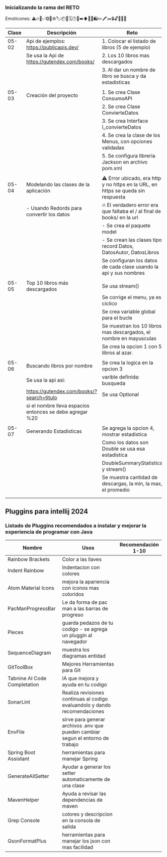 ### Inicializando la rama del RETO

Emoticones: ⚠️🔥📝✅❎📂⚙️🏷️📦📆🗓️🕑🏁➡️⬆️🎁🛒🛍️✏️🖍️✂️🔒🔓💎😀😃

| Clase | Descripción                                              | Reto                                                                             | Estado |
|-------|----------------------------------------------------------|----------------------------------------------------------------------------------|--------|
| 05-02 | Api de ejemplos: https://publicapis.dev/                 | 1. Colocar el listado de libros (5 de ejemplo)                                   |        |
|       | Se usa la Api de https://gutendex.com/books/             | 2. Los 10 libros mas descargados                                                 |        |
|       |                                                          | 3. Al dar un nombre de libro se busca y da estadisticas                          |        |
|       |                                                          |                                                                                  |        |
| 05-03 | Creación del proyecto                                    | 1. Se crea Clase ConsumoAPI                                                      | ✅       |
|       |                                                          | 2. Se crea Clase ConvierteDatos                                                  | ✅       |
|       |                                                          | 3. Se crea Interface I_convierteDatos                                            | ✅       |
|       |                                                          | 4. Se crea la clase de los Menus, con opciones validadas                         | ✅       |
|       |                                                          | 5. Se configura libreria Jackson en archivo pom.xml                              | ✅       |
|       |                                                          |                                                                                  |        |
| 05-04 | Modelando las clases de la aplicación                    | ⚠️ Error ubicado, era http y no https en la URL, en https se queda sin respuesta |        |
|       | - Usando Redords para convertir los datos                | 🔥 El verdadero error era que faltaba el / al final de books/ en la url          |        |
|       |                                                          | - Se crea el paquete model                                                       |        |
|       |                                                          | - Se crean las clases tipo record Datos, DatosAutor, DatosLibros                 |        |
|       |                                                          | Se configuran los datos de cada clase usando la api y sus nombres                |        |
|       |                                                          |                                                                                  |        |
| 05-05 | Top 10 libros más descargados                            | Se usa stream()                                                                  |        |
|       |                                                          | Se corrige el menu, ya es ciclico                                                |        |
|       |                                                          | Se crea variable global para el bucle                                            |        |
|       |                                                          | Se muestran los 10 libros mas descargados, el nombre en mayusculas               |        |
|       |                                                          | Se crea la opcion 1 con 5 libros al azar.                                        |        |
|       |                                                          |                                                                                  |        |
| 05-06 | Buscando libros por nombre                               | Se crea la logica en la opcion 3                                                 |        |
|       | Se usa la api asi:                                       | varible definida: busqueda                                                       |        |
|       | https://gutendex.com/books/?search=titulo                | Se usa Optional                                                                  |        |
|       | si el nombre lleva espacios entonces se debe agregar %20 |                                                                                  |        |
|       |                                                          |                                                                                  |        |
| 05-07 | Generando Estadísticas                                   | Se agrega la opcion 4, mostrar estadistica                                       |        |
|       |                                                          | Como los datos son Double se usa esa estadistica                                 |        |
|       |                                                          | DoubleSummaryStatistics y stream()                                               |        |
|       |                                                          | Se muestra cantidad de descargas, la min, la max, el promedio                    |        |
|       |                                                          |                                                                                  |        |
|       |                                                          |                                                                                  |        |



## Pluggins para intellij 2024
### Listado de Pluggins recomendados a instalar y mejorar la experiencia de programar con Java

| Nombre           | Usos                                                                            | Recomendación 1-10 |
|------------------|---------------------------------------------------------------------------------|--------------------|
| Rainbow Brackets | Color a las llaves                                                              |                    |
| Indent Rainbow                 | Indentacion con colores                                                         |                    |
| Atom Material Icons                 | mejora la apariencia con iconos mas coloridos                                   |                    |
| PacManProgressBar                 | Le da forma de pac man a las barras de progreso                                 |                    |
| Pieces                 | guarda pedazos de tu codigo - se agrega un pluggin al navegador                 |                    |
| SequenceDiagram                 | muestra los diagramas entidad                                                   |                    |
| GitToolBox                 | Mejores Herramientas para Git                                                   |                    |
| Tabnine AI Code Completation                 | IA que mejora y ayuda en tu codigo                                              |                    |
| SonarLint                 | Realiza revisiones continuas al codigo evaluandolo y dando recomendaciones      |                    |
| EnvFile                 | sirve para generar archivos .env que pueden cambiar segun el entorno de trabajo |                    |
| Spring Boot Assistant                 | herramientas para manejar Spring                                                |                    |
| GenerateAllSetter                 | Ayudar a generar los setter automaticamente de una clase                        |                    |
| MavenHelper                 | Ayuda a revisar las dependencias de maven                                       |                    |
| Grep Console                 | colores y descripcion en la consola de salida                                   |                    |
| GsonFormatPlus                 | herramientas para manejar los json con mas facilidad                            |                    |



